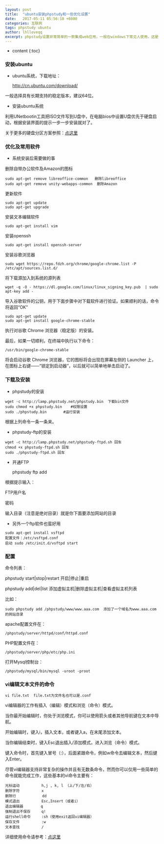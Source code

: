 ```yaml
---
layout: post
title:  "ubuntu安装phpstudy和一些优化设置"
date:   2017-05-11 05:56:18 +0800
categories: 互联网
tags: phpstudy ubuntu
author: lhlloveqq
excerpt: phpstudy设置非常简单的一款集成web应用，一般在windows下常见人使用，这是介绍在ubuntu下的安装及配置
---
```


* content
{:toc}

### 安装ubuntu ###

- ubuntu系统，下载地址：

    http://cn.ubuntu.com/download/

一般选择具有长期支持的稳定版本，建议64位。

- 安装ubuntu系统

利用UNetbootin工具把ISO文件写到U盘中，在电脑bios中设置U盘优先于硬盘启动，根据安装界面的提示一步一步安装就对了。

关于更多的硬盘分区方案参照：[点这里](http://blog.csdn.net/ropenyuan/article/details/44917271 "RopenYuan的博客")

### 优化及常用软件 ###

- 系统安装后需要做的事

删除自带办公软件及Amazon的图标

    sudo apt-get remove libreoffice-common   删除libreoffice
    sudo apt-get remove unity-webapps-common  删除Amazon

更新软件

    sudo apt-get update
    sudo apt-get upgrade

安装文本编辑软件

    sudo apt-get install vim

安装openssh

    sudo apt-get install openssh-server

安装谷歌浏览器

    sudo wget https://repo.fdzh.org/chrome/google-chrome.list -P /etc/apt/sources.list.d/
    
将下载源加入到系统的源列表

    wget -q -O - https://dl.google.com/linux/linux_signing_key.pub  | sudo apt-key add -
    
导入谷歌软件的公钥，用于下面步骤中对下载软件进行验证。如果顺利的话，命令将返回“OK”

    sudo apt-get update
    sudo apt-get install google-chrome-stable
    
执行对谷歌 Chrome 浏览器（稳定版）的安装。

最后，如果一切顺利，在终端中执行以下命令：

    /usr/bin/google-chrome-stable

将会启动谷歌 Chrome 浏览器，它的图标将会出现在屏幕左侧的 Launcher 上，在图标上右键——“锁定到启动器”，以后就可以简单地单击启动了。

### 下载及安装 ###

- phpstudy的安装

```
wget -c http://lamp.phpstudy.net/phpstudy.bin  下载bin文件
sudo chmod +x phpstudy.bin    #权限设置
sudo ./phpstudy.bin 　　　　#运行安装
```

根据上列命令一条一条来。

- phpstudy-ftp的安装

```
wget -c http://lamp.phpstudy.net/phpstudy-ftpd.sh 回车
chmod +x phpstudy-ftpd.sh 回车
sudo ./phpstudy-ftpd.sh 回车
```

- 开通FTP

    phpstudy ftp add

根据提示输入：

FTP用户名

密码

输入目录（注意是绝对目录）就是你下面要添加网站的目录

- 另外一个ftp软件也蛮好用

```
sudo apt-get install vsftpd
配置文件：/etc/vsftpd.conf
启动 sudo /etc/init.d/vsftpd start
```

### 配置 ###

命令列表：

phpstudy start|stop|restart   开启|停止|重启

phpstudy add|del|list  添加虚拟主机|删除虚拟主机|查看虚拟主机列表

比如：

    sudo phpstudy add /phpstudy/www/www.aaa.com  添加了一个域名为www.aaa.com 的网站目录

apache配置文件在：

    /phpstudy/server/httpd/conf/httpd.conf

PHP配置文件在：

    /phpstudy/server/php/etc/php.ini

打开Mysql控制台：

    /phpstudy/mysql/bin/mysql -uroot -proot

### vi编辑文本文件的命令 ###

    vi file.txt  file.txt为文件名也可以是.conf

vi编辑器的工作有插入（编辑）模式和浏览（命令）模式。

当你最开始编辑时，你处于浏览模式，你可以使用箭头或者其他导航键在文本中导航。

开始编辑时，键入i，插入文本，或者键入a，在末尾添加文本。

当你编辑结束时，键入Esc退出插入/添加模式，进入浏览（命令）模式。

键入命令时，首先键入冒号（:），后面紧跟命令，例如w命令去编辑文本，然后键入Enter。

尽管vi编辑器支持非常复杂的操作并且有无数条命令，然而你可以仅用一些简单的命令就能完成工作，这些基本的vi命令主要有：

    光标运动          h,j , k, l （上/下/左/右）
    删除字符          x
    删除行            dd
    模式退出          Esc,Insert（或者i）
    退出编辑器        q
    强制退出不保存     q!
    运行shell命令     :sh（使用exit返回vi编辑器）
    保存文件          :w
    文本查找          /

详细使用命令请参考：[点这里](http://jingyan.baidu.com/article/9f63fb91c58387c8400f0eef.html "百度经验")
